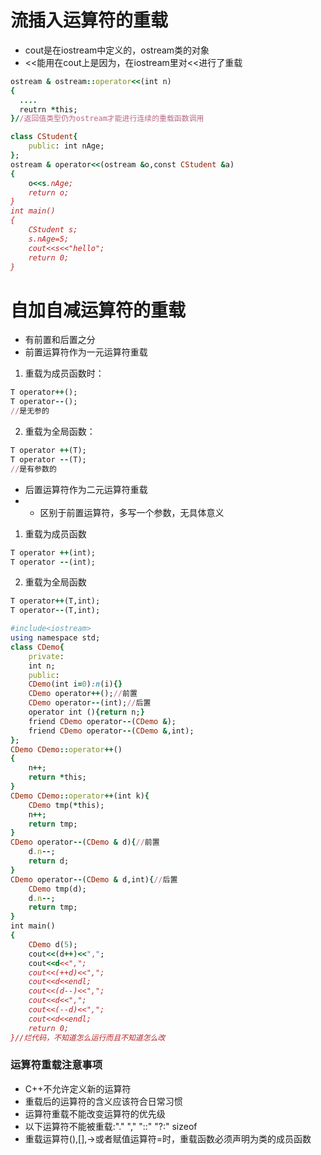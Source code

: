 # 流插入运算符的重载
- cout是在iostream中定义的，ostream类的对象
- <<能用在cout上是因为，在iostream里对<<进行了重载
```ruby
ostream & ostream::operator<<(int n)
{
  ....
  reutrn *this;
}//返回值类型仍为ostream才能进行连续的重载函数调用
```

```ruby
class CStudent{
    public: int nAge;
};
ostream & operator<<(ostream &o,const CStudent &a)
{
    o<<s.nAge;
    return o;
}
int main()
{
    CStudent s;
    s.nAge=5;
    cout<<s<<"hello";
    return 0;
}
```
# 自加自减运算符的重载
- 有前置和后置之分
- 前置运算符作为一元运算符重载
1. 重载为成员函数时：
```ruby
T operator++();
T operator--();
//是无参的
```
2. 重载为全局函数：
```ruby
T operator ++(T);
T operator --(T);
//是有参数的
```
- 后置运算符作为二元运算符重载
- - 区别于前置运算符，多写一个参数，无具体意义
1. 重载为成员函数
```ruby
T operator ++(int);
T operator --(int);
```
2. 重载为全局函数
```ruby
T operator++(T,int);
T operator--(T,int);
```


```ruby
#include<iostream>
using namespace std;
class CDemo{
    private:
    int n;
    public:
    CDemo(int i=0):n(i){}
    CDemo operator++();//前置
    CDemo operator--(int);//后置
    operator int (){return n;}
    friend CDemo operator--(CDemo &);
    friend CDemo operator--(CDemo &,int);
};
CDemo CDemo::operator++()
{
    n++;
    return *this;
}
CDemo CDemo::operator++(int k){
    CDemo tmp(*this);
    n++;
    return tmp;
}
CDemo operator--(CDemo & d){//前置
    d.n--;
    return d;
}
CDemo operator--(CDemo & d,int){//后置
    CDemo tmp(d);
    d.n--;
    return tmp;
}
int main()
{
	CDemo d(5);
	cout<<(d++)<<",";
	cout<<d<<",";
	cout<<(++d)<<",";
	cout<<d<<endl;
	cout<<(d--)<<",";
	cout<<d<<",";
	cout<<(--d)<<",";
	cout<<d<<endl;
	return 0; 
}//烂代码，不知道怎么运行而且不知道怎么改
```
### 运算符重载注意事项
- C++不允许定义新的运算符
- 重载后的运算符的含义应该符合日常习惯
- 运算符重载不能改变运算符的优先级
- 以下运算符不能被重载:"." "," "::" "?:" sizeof
- 重载运算符(),[],->或者赋值运算符=时，重载函数必须声明为类的成员函数
